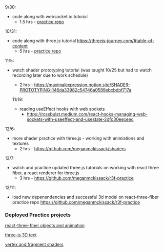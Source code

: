 
9/30:
- code along with websocket.io tutorial 
  - 1.5 hrs - [practice repo](https://github.com/meganmckissack/web-socket-learning)

10/31:
- code along with three.js tutorial https://threejs-journey.com/#table-of-content
  - 5 hrs - [practice repo](https://github.com/meganmckissack/threejs-webgl-practice/tree/1fb20f26c810e0668877a51c81b7ad69b6c7d8e5)


11/5:
- watch shader prototyping tutorial (was taught 10/25 but had to watch recording later due to work schedule)
  - 2 hrs - https://maximalexpression.notion.site/SHADER-PROTOTYPING-146da33982c54746a0589ebcbdbf717a

  11/19:
  - reading useEffect hooks with web sockets
    - https://rossbulat.medium.com/react-hooks-managing-web-sockets-with-useeffect-and-usestate-2dfc30eeceec

12/6: 
  - more shader practice with three.js - working with animiations and textures
    - 2 hrs - https://github.com/meganmckissack/shaders

12/7: 
  - watch and practice updated three.js tutorials on working with react three fiber, a react renderer for three.js 
    - 3 hrs - https://github.com/meganmckissack/r3f-practice

12/11:
  - load new depenendencies and successful 3d model on react-three-fiber practice repo 
      https://github.com/meganmckissack/r3f-practice



### Deployed Practice projects

[react-three-fiber objects and animation](https://r3f-interaction-practice.vercel.app/)

[three-js 3D text](https://3d-text-six-ivory.vercel.app/)

[vertex and fragment shaders](https://shaders-kappa.vercel.app/)